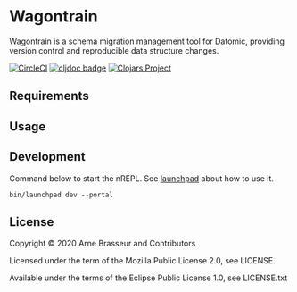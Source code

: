 # Wagontrain

Wagontrain is a schema migration management tool for Datomic, providing version control and reproducible data structure changes. 

<!-- badges -->
[![CircleCI](https://circleci.com/gh/lambdaisland/{project}.svg?style=svg)](https://circleci.com/gh/lambdaisland/{project}) [![cljdoc badge](https://cljdoc.org/badge/lambdaisland/{project})](https://cljdoc.org/d/lambdaisland/{project}) [![Clojars Project](https://img.shields.io/clojars/v/lambdaisland/{project}.svg)](https://clojars.org/lambdaisland/{project})
<!-- /badges -->

## Requirements

## Usage



## Development 

Command below to start the nREPL. See [launchpad](https://github.com/lambdaisland/launchpad/) about how to use it.

```
bin/launchpad dev --portal
```

## License

Copyright &copy; 2020 Arne Brasseur and Contributors

Licensed under the term of the Mozilla Public License 2.0, see LICENSE.

Available under the terms of the Eclipse Public License 1.0, see LICENSE.txt
